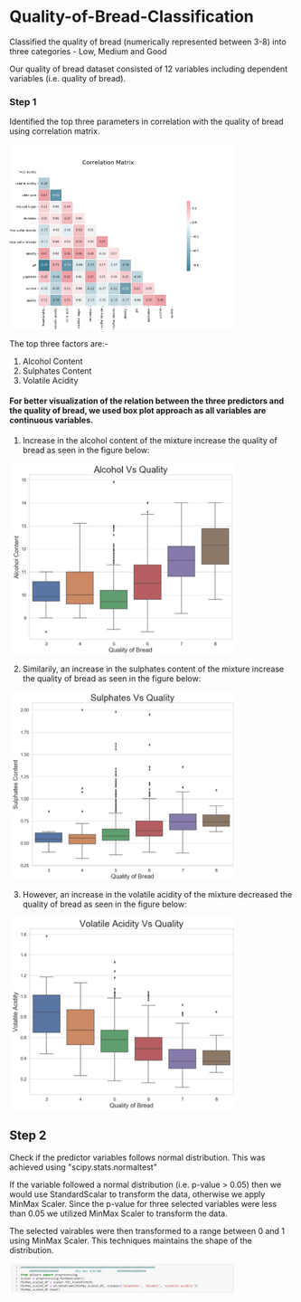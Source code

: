 # Quality-of-Bread-Classification
Classified the quality of bread (numerically represented between 3-8) into three categories - Low, Medium and Good

Our quality of bread dataset consisted of 12 variables including dependent variables (i.e. quality of bread). 

### Step 1

Identified the top three parameters in correlation with the quality of bread using correlation matrix. 

<img src="https://github.com/aashay246/Quality-of-Bread-Classification/blob/main/Corr_all.png" width="400"/>

The top three factors are:-
1. Alcohol Content
2. Sulphates Content
3. Volatile Acidity 

#### For better visualization of the relation between the three predictors and the quality of bread, we used box plot approach as all variables are continuous variables.

1. Increase in the alcohol content of the mixture increase the quality of bread as seen in the figure below:

<img src="https://github.com/aashay246/Quality-of-Bread-Classification/blob/main/AvQ.PNG" width="400"/>

2. Similarily, an increase in the sulphates content of the mixture increase the quality of bread as seen in the figure below:

<img src="https://github.com/aashay246/Quality-of-Bread-Classification/blob/main/SvQ.PNG" width="400"/>

3. However, an increase in the volatile acidity of the mixture decreased the quality of bread as seen in the figure below:

<img src="https://github.com/aashay246/Quality-of-Bread-Classification/blob/main/VvQ.PNG" width="400"/>

## Step 2

Check if the predictor variables follows normal distribution. This was achieved using "scipy.stats.normaltest"

If the variable followed a normal distribution (i.e. p-value > 0.05) then we would use StandardScalar to transform the data, otherwise we apply MinMax Scaler. 
Since the p-value for three selected variables were less than 0.05 we utilized MinMax Scaler to transform the data. 

The selected vairables were then transformed to a range between 0 and 1 using MinMax Scaler. This techniques maintains the shape of the distribution. 

<img src="https://github.com/aashay246/Quality-of-Bread-Classification/blob/main/Min_Max_Scaler.PNG" width="400"/>

